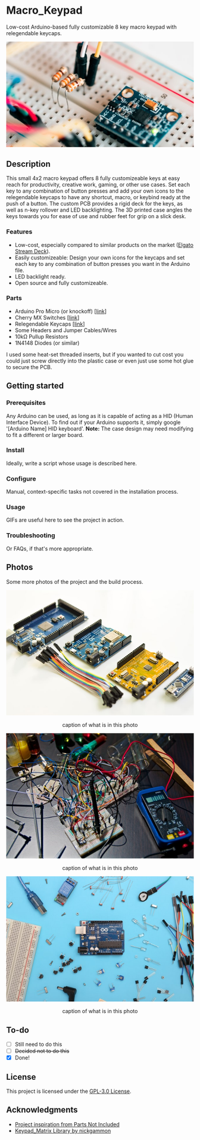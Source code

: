 # Macro_Keypad

Low-cost Arduino-based fully customizable 8 key macro keypad with relegendable keycaps. 

<div align="center">
  <kbd>
    <img src="images/harrison-broadbent-afZVP8xbbw0-unsplash.jpg" />
  </kbd>
</div>

## Description

This small 4x2 macro keypad offers 8 fully customizeable keys at easy reach for productivity, creative work, gaming, or other use cases. Set each key to any combination of button presses and add your own icons to the relegendable keycaps to have any shortcut, macro, or keybind ready at the push of a button. The custom PCB provides a rigid deck for the keys, as well as n-key rollover and LED backlighting. The 3D printed case angles the keys towards you for ease of use and rubber feet for grip on a slick desk.

### Features

- Low-cost, especially compared to similar products on the market ([Elgato Stream Deck](https://www.elgato.com/en/stream-deck)).
- Easily customizeable: Design your own icons for the keycaps and set each key to any combination of button presses you want in the Arduino file.
- LED backlight ready.
- Open source and fully customizeable.

### Parts

- Arduino Pro Micro (or knockoff) [[link](https://www.sparkfun.com/products/12640)]
- Cherry MX Switches [[link](https://www.digikey.com/en/products/detail/cherry-americas-llc/MX1A-11NW/91134)]
- Relegendable Keycaps [[link](https://www.amazon.com/dp/B01M023NFK?psc=1)]
- Some Headers and Jumper Cables/Wires
- 10kΩ Pullup Resistors
- 1N4148 Diodes (or similar)

I used some heat-set threaded inserts, but if you wanted to cut cost you could just screw directly into the plastic case or even just use some hot glue to secure the PCB.

## Getting started

### Prerequisites

Any Arduino can be used, as long as it is capable of acting as a HID (Human Interface Device). To find out if your Arduino supports it, simply google '[Arduino Name] HID keyboard'. **Note:** The case design may need modifying to fit a different or larger board.

### Install

Ideally, write a script whose usage is described here.

### Configure

Manual, context-specific tasks not covered in the installation process.

### Usage

GIFs are useful here to see the project in action.

### Troubleshooting

Or FAQs, if that's more appropriate.

## Photos

Some more photos of the project and the build process.

<div align="center">
  <kbd>
    <img src="images/frank-wang-ogxlyCA1BQc-unsplash.jpg" />
  </kbd>
    
  caption of what is in this photo
</div>

<div align="center">
  <kbd>
    <img src="images/nicolas-thomas-3GZi6OpSDcY-unsplash.jpg" />
  </kbd>
    
  caption of what is in this photo
</div>

<div align="center">
  <kbd>
    <img src="images/sahand-babali-owjrvbyXYyc-unsplash.jpg" />
  </kbd>
    
  caption of what is in this photo
</div>

<!--
### Legal disclaimer

Usage of this tool for attacking targets without prior mutual consent is illegal. It is the end user's responsibility to obey all applicable local, state, and federal laws. Developers assume no liability and are not responsible for any misuse or damage caused by this program.
-->
<!--
### See also

- [A simple README.md template](https://gist.github.com/DomPizzie/7a5ff55ffa9081f2de27c315f5018afc)
- [A template to make good README.md](https://gist.github.com/PurpleBooth/109311bb0361f32d87a2)
- [A sample README for all your GitHub projects](https://gist.github.com/fvcproductions/1bfc2d4aecb01a834b46)
- [A simple README.md template to kickstart projects](https://github.com/me-and-company/readme-template)
-->
## To-do

- [ ] Still need to do this
- [ ] ~~Decided not to do this~~
- [x] Done!

## License

This project is licensed under the [GPL-3.0 License](LICENSE).

## Acknowledgments

* [Project inspiration from Parts Not Included](https://www.partsnotincluded.com/diy-stream-deck-mini-macro-keyboard/)
* [Keypad_Matrix Library by nickgammon](https://github.com/nickgammon/Keypad_Matrix)

